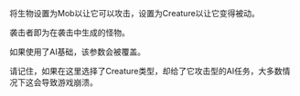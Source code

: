 将生物设置为Mob以让它可以攻击，设置为Creature以让它变得被动。

袭击者即为在袭击中生成的怪物。

如果使用了AI基础，该参数会被覆盖。

请记住，如果在这里选择了Creature类型，却给了它攻击型的AI任务，大多数情况下这会导致游戏崩溃。